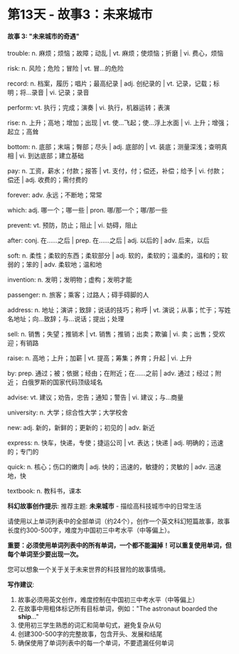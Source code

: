 # 第13天 - 故事3：未来城市

#### 故事 3: "未来城市的奇遇"

trouble: n. 麻烦；烦恼；故障；动乱 | vt. 麻烦；使烦恼；折磨 | vi. 费心，烦恼

risk: n. 风险；危险；冒险 | vt. 冒…的危险

record: n. 档案，履历；唱片；最高纪录 | adj. 创纪录的 | vt. 记录，记载；标明；将...录音 | vi. 记录；录音

perform: vt. 执行；完成；演奏 | vi. 执行，机器运转；表演

rise: n. 上升；高地；增加；出现 | vt. 使…飞起；使…浮上水面 | vi. 上升；增强；起立；高耸

bottom: n. 底部；末端；臀部；尽头 | adj. 底部的 | vt. 装底；测量深浅；查明真相 | vi. 到达底部；建立基础

pay: n. 工资，薪水；付款；报答 | vt. 支付，付；偿还，补偿；给予 | vi. 付款；偿还 | adj. 收费的；需付费的

forever: adv. 永远；不断地；常常

which: adj. 哪一个；哪一些 | pron. 哪/那一个；哪/那一些

prevent: vt. 预防，防止；阻止 | vi. 妨碍，阻止

after: conj. 在……之后 | prep. 在……之后 | adj. 以后的 | adv. 后来，以后

soft: n. 柔性；柔软的东西；柔软部分 | adj. 软的，柔软的；温柔的，温和的；软弱的；笨的 | adv. 柔软地；温和地

invention: n. 发明；发明物；虚构；发明才能

passenger: n. 旅客；乘客；过路人；碍手碍脚的人

address: n. 地址；演讲；致辞；说话的技巧；称呼 | vt. 演说；从事；忙于；写姓名地址；向…致辞；与…说话；提出；处理

sell: n. 销售；失望；推销术 | vt. 销售；推销；出卖；欺骗 | vi. 卖；出售；受欢迎；有销路

raise: n. 高地；上升；加薪 | vt. 提高；筹集；养育；升起 | vi. 上升

by: prep. 通过；被；依据；经由；在附近；在……之前 | adv. 通过；经过；附近； 白俄罗斯的国家代码顶级域名

advise: vt. 建议；劝告，忠告；通知；警告 | vi. 建议；与…商量

university: n. 大学；综合性大学；大学校舍

new: adj. 新的，新鲜的；更新的；初见的 | adv. 新近

express: n. 快车，快递，专使；捷运公司 | vt. 表达；快递 | adj. 明确的；迅速的；专门的

quick: n. 核心；伤口的嫩肉 | adj. 快的；迅速的，敏捷的；灵敏的 | adv. 迅速地，快

textbook: n. 教科书，课本

**科幻故事创作提示**:
推荐主题: **未来城市** - 描绘高科技城市中的日常生活

请使用以上单词列表中的全部单词（约24个），创作一个英文科幻短篇故事，故事长度约300-500字，难度为中国初三中考水平（中等偏上）。

**重要：必须使用单词列表中的所有单词，一个都不能漏掉！可以重复使用单词，但每个单词至少要出现一次。**

您可以想象一个关于关于未来世界的科技冒险的故事情境。

**写作建议**: 
1. 故事必须用英文创作，难度控制在中国初三中考水平（中等偏上）
2. 在故事中用粗体标记所有目标单词，例如："The astronaut boarded the **ship**..."
3. 使用初三学生熟悉的词汇和简单句式，避免复杂从句
4. 创建300-500字的完整故事，包含开头、发展和结尾
5. 确保使用了单词列表中的每一个单词，不要遗漏任何单词
